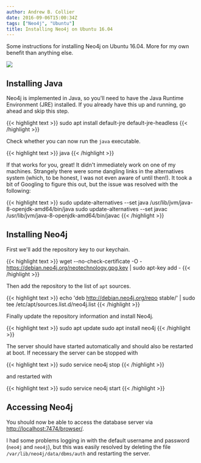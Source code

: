 ```yaml
---
author: Andrew B. Collier
date: 2016-09-06T15:00:34Z
tags: ["Neo4j", "Ubuntu"]
title: Installing Neo4j on Ubuntu 16.04
---
```


Some instructions for installing Neo4j on Ubuntu 16.04. More for my own benefit than anything else.

<img src="/img/2016/09/neo4j-logo.png" >

## Installing Java

Neo4j is implemented in Java, so you'll need to have the Java Runtime Environment (JRE) installed. If you already have this up and running, go ahead and skip this step.

{{< highlight text >}}
sudo apt install default-jre default-jre-headless
{{< /highlight >}}

Check whether you can now run the `java` executable.

{{< highlight text >}}
java
{{< /highlight >}}
  
If that works for you, great! It didn't immediately work on one of my machines. Strangely there were some dangling links in the alternatives system (which, to be honest, I was not even aware of until then!). It took a bit of Googling to figure this out, but the issue was resolved with the following:

{{< highlight text >}}
sudo update-alternatives --set java /usr/lib/jvm/java-8-openjdk-amd64/bin/java
sudo update-alternatives --set javac /usr/lib/jvm/java-8-openjdk-amd64/bin/javac
{{< /highlight >}}

## Installing Neo4j

First we'll add the repository key to our keychain.

{{< highlight text >}}
wget --no-check-certificate -O - https://debian.neo4j.org/neotechnology.gpg.key | sudo apt-key add -
{{< /highlight >}}

Then add the repository to the list of `apt` sources.

{{< highlight text >}}
echo 'deb http://debian.neo4j.org/repo stable/' | sudo tee /etc/apt/sources.list.d/neo4j.list
{{< /highlight >}}

Finally update the repository information and install Neo4j.

{{< highlight text >}}
sudo apt update
sudo apt install neo4j
{{< /highlight >}}

The server should have started automatically and should also be restarted at boot. If necessary the server can be stopped with

{{< highlight text >}}
sudo service neo4j stop
{{< /highlight >}}
  
and restarted with

{{< highlight text >}}
sudo service neo4j start
{{< /highlight >}}

## Accessing Neo4j

You should now be able to access the database server via <http://localhost:7474/browser/>.

I had some problems logging in with the default username and password (`neo4j` and `neo4j`), but this was easily resolved by deleting the file `/var/lib/neo4j/data/dbms/auth` and restarting the server.
